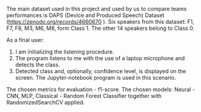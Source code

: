 The main dataset used in this project and used by us to compare teams performances is DAPS
(Device and Produced Speech) Dataset (https://zenodo.org/records/4660670 ).
Six speakers from this dataset: F1, F7, F8, M3, M6, M8, form Class 1. The other 14 speakers belong to Class 0.

As a final user:
1. I am initializing the listening procedure.
2. The program listens to me with the use of a laptop microphone and detects the class.
3. Detected class and, optionally, confidence level, is displayed on the screen. The Jupyter-notebook program is used in this scenario.

The chosen metrics for evaluation - f1-score. 
The chosen models: Neural - CNN, MLP, Classical - Random Forest Classifier together with RandomizedSearchCV applied. 

